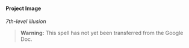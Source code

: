 #### Project Image
<!-- markdownlint-disable-next-line no-emphasis-as-heading -->
_7th-level illusion_

> **Warning:**
> This spell has not yet been transferred from the Google Doc.

